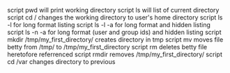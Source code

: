 script pwd will print working directory
script ls will list of current directory
script cd / changes the working directory to user's home directory
script ls -l for long format listing
script ls -l -a for long format and hidden listing
script ls -n -a for long format (user and group ids) and hidden listing
script mkdir /tmp/my_first_directory/ creates directory in tmp
script mv moves file betty from /tmp/ to /tmp/my_first_directory
script rm deletes betty file heretofore referrenced
script rmdir removes /tmp/my_first_directory/
script cd /var  changes directory to previous
